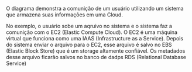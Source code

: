 O diagrama demonstra a comunição de um usuário utilizando um sistema que armazena suas informações em uma Cloud.

No exemplo, o usuário sobe um aqruivo no sistema e o sistema faz a comunição com o EC2 (Elastic Compute Cloud). O EC2 é uma máquina virtual que funciona como uma IAAS (Infrastructure as a Service).
Depois do sistema enviar o arquivo para o EC2, esse arquivo é salvo no EBS (Elastic Block Store) que é um storage altamente confiável. Os metadados desse arquivo ficarão salvos no banco de dadps RDS (Relational Database Service)
